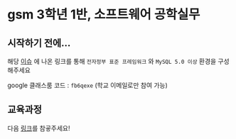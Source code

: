 # gsm 3학년 1반, 소프트웨어 공학실무
## 시작하기 전에...
해당 [이슈](https://github.com/bitcocom/gsm31/issues/1#issue-1160768830) 에 나온 링크를 통해 `전자정부 표준 프레임워크` 와 `MySQL 5.0 이상` 환경을 구성해주세요

google 클래스룸 코드 : `fb6qexe` (학교 이메일로만 참여 가능)

## 교육과정
다음 [링크](https://github.com/key-del-jeeinho/gsm31/blob/main/%EA%B5%90%EC%9C%A1%EB%82%B4%EC%9A%A9.pdf)를 참곻주세요!

